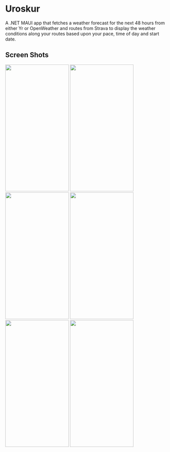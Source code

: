 # Uroskur
A .NET MAUI app that fetches a weather forecast for the next 48 hours from either Yr or OpenWeather and routes from Strava to display the weather conditions along your routes based upon your pace, time of day and start date.

## Screen Shots
<img src="https://i.ibb.co/D9G95Dz/Routes.jpg" width="200" height="400" />
<img src="https://i.ibb.co/tPvL2Rb/Route.jpg" width="200" height="400" />
<img src="https://i.ibb.co/WWgRDqP/Forecast1.jpg" width="200" height="400" />
<img src="https://i.ibb.co/ZKr5Wqr/Forecast2.jpg" width="200" height="400" />
<img src="https://i.ibb.co/VBKgW0Q/Settings.jpg" width="200" height="400" />
<img src="https://i.ibb.co/30qSdS4/About.jpg" width="200" height="400" />
